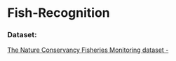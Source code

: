 # Fish-Recognition
### Dataset:
[The Nature Conservancy Fisheries Monitoring dataset -](https://www.kaggle.com/c/the-nature-conservancy-fisheries-monitoring/data)
